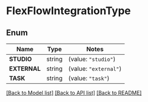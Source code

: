 # FlexFlowIntegrationType

## Enum
Name | Type | Notes
------------ | ------------- | -------------
**STUDIO** | string | (value: `"studio"`)
**EXTERNAL** | string | (value: `"external"`)
**TASK** | string | (value: `"task"`)


[[Back to Model list]](../README.md#documentation-for-models) [[Back to API list]](../README.md#documentation-for-api-endpoints) [[Back to README]](../README.md)


